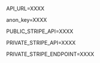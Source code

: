 API_URL=XXXX

anon_key=XXXX

PUBLIC_STRIPE_API=XXXX

PRIVATE_STRIPE_API=XXXX

PRIVATE_STRIPE_ENDPOINT=XXXX

